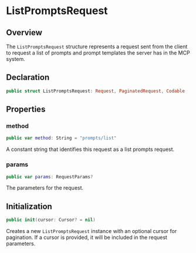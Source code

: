 # ListPromptsRequest

## Overview

The `ListPromptsRequest` structure represents a request sent from the client to request a list of prompts and prompt templates the server has in the MCP system.

## Declaration

```swift
public struct ListPromptsRequest: Request, PaginatedRequest, Codable
```

## Properties

### method

```swift
public var method: String = "prompts/list"
```

A constant string that identifies this request as a list prompts request.

### params

```swift
public var params: RequestParams?
```

The parameters for the request.

## Initialization

```swift
public init(cursor: Cursor? = nil)
```

Creates a new `ListPromptsRequest` instance with an optional cursor for pagination. If a cursor is provided, it will be included in the request parameters.

